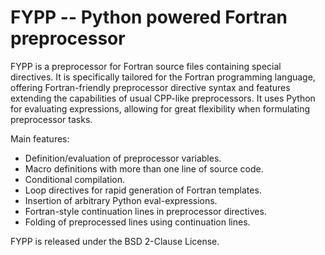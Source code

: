 FYPP -- Python powered Fortran preprocessor
===========================================

FYPP is a preprocessor for Fortran source files containing special
directives. It is specifically tailored for the Fortran programming language,
offering Fortran-friendly preprocessor directive syntax and features extending
the capabilities of usual CPP-like preprocessors. It uses Python for evaluating
expressions, allowing for great flexibility when formulating preprocessor tasks.

Main features:

* Definition/evaluation of preprocessor variables.
* Macro definitions with more than one line of source code.
* Conditional compilation.
* Loop directives for rapid generation of Fortran templates.
* Insertion of arbitrary Python eval-expressions.
* Fortran-style continuation lines in preprocessor directives.
* Folding of preprocessed lines using continuation lines.

FYPP is released under the BSD 2-Clause License.
